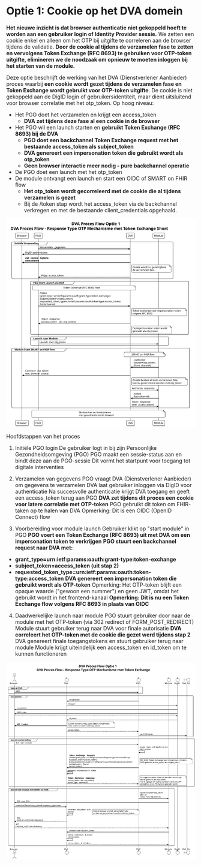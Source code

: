 # Optie 1: Cookie op het DVA domein

**Het nieuwe inzicht is dat browser authenticatie niet gekoppeld hoeft te worden aan een gebruiker login of Identity Provider sessie.** We zetten een cookie enkel en alleen om het OTP bij uitgifte te correleren aan de browser tijdens de validatie. **Door de cookie al tijdens de verzamelen fase te zetten en vervolgens Token Exchange (RFC 8693) te gebruiken voor OTP-token uitgifte, elimineren we de noodzaak om opnieuw te moeten inloggen bij het starten van de module.**

Deze optie beschrijft de werking van het DVA (Dienstverlener Aanbieder) proces waarbij **een cookie wordt gezet tijdens de verzamelen fase en Token Exchange wordt gebruikt voor OTP-token uitgifte**. De cookie is niet gekoppeld aan de DigID login of gebruikersidentiteit, maar dient uitsluitend voor browser correlatie met het otp_token. Op hoog niveau:

* Het PGO doet het verzamelen en krijgt een access_token
  * **DVA zet tijdens deze fase al een cookie in de browser**
* Het PGO wil een launch starten en **gebruikt Token Exchange (RFC 8693) bij de DVA**
  * **PGO doet een backchannel Token Exchange request met het bestaande access_token als subject_token**
  * **DVA genereert een impersonation token die gebruikt wordt als otp_token**
  * **Geen browser interactie meer nodig - pure backchannel operatie**
* De PGO doet een launch met het otp_token
* De module ontvangt een launch en start een OIDC of SMART on FHIR flow
  * **Het otp_token wordt gecorreleerd met de cookie die al tijdens verzamelen is gezet**
  * Bij de /token stap wordt het access_token via de backchannel verkregen en met de bestaande client_credentials opgehaald.

![Koppelmij OTP Flow Diagram](images/koppelmij_otp_short.svg)


Hoofdstappen van het proces
1. Initiële PGO login
   De gebruiker logt in bij zijn Persoonlijke Gezondheidsomgeving (PGO)
   PGO maakt een sessie-status aan en bindt deze aan de PGO-sessie
   Dit vormt het startpunt voor toegang tot digitale interventies

2. Verzamelen van gegevens
   PGO vraagt DVA (Dienstverlener Aanbieder) om gegevens te verzamelen
   DVA laat gebruiker inloggen via DigID voor authenticatie
   Na succesvolle authenticatie krijgt DVA toegang en geeft een access_token terug aan PGO
   **DVA zet tijdens dit proces een cookie voor latere correlatie met OTP-token**
   PGO gebruikt dit token om FHIR-taken op te halen van DVA
   Opmerking: Dit is een OIDC (OpenID Connect) flow

3. Voorbereiding voor module launch
   Gebruiker klikt op "start module" in PGO
   **PGO voert een Token Exchange (RFC 8693) uit met DVA om een impersonation token te verkrijgen**
   **PGO stuurt een backchannel request naar DVA met:**
- **grant_type=urn:ietf:params:oauth:grant-type:token-exchange**
- **subject_token=access_token (uit stap 2)**
- **requested_token_type=urn:ietf:params:oauth:token-type:access_token**
  **DVA genereert een impersonation token die gebruikt wordt als OTP-token**
  Opmerking: Het OTP-token blijft een opaque waarde ("gewoon een nummer") en geen JWT, omdat het gebruikt wordt in het frontend-kanaal
  **Opmerking: Dit is nu een Token Exchange flow volgens RFC 8693 in plaats van OIDC**

4. Daadwerkelijke launch naar module
   PGO stuurt gebruiker door naar de module met het OTP-token (via 302 redirect of FORM_POST_REDIRECT)
   Module stuurt gebruiker terug naar DVA voor finale autorisatie
   **DVA correleert het OTP-token met de cookie die gezet werd tijdens stap 2**
   DVA genereert finale toegangstokens en stuurt gebruiker terug naar module
   Module krijgt uiteindelijk een access_token en id_token om te kunnen functioneren

![Koppelmij OTP Flow Diagram](images/koppelmij_otp.svg)
